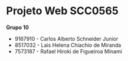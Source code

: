 # Projeto Web SCC0565

**Grupo 10**

* 9167910 - Carlos Alberto Schneider Junior
* 8517032 - Lais Helena Chiachio de Miranda
* 7573187 - Rafael Hiroki de Figueiroa Minami
